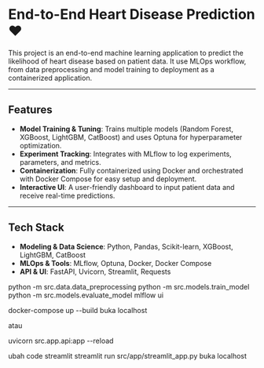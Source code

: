# End-to-End Heart Disease Prediction ❤️

This project is an end-to-end machine learning application to predict the likelihood of heart disease based on patient data. It use MLOps workflow, from data preprocessing and model training to deployment as a containerized application.

---

## Features

- **Model Training & Tuning**: Trains multiple models (Random Forest, XGBoost, LightGBM, CatBoost) and uses Optuna for hyperparameter optimization.
- **Experiment Tracking**: Integrates with MLflow to log experiments, parameters, and metrics.
- **Containerization**: Fully containerized using Docker and orchestrated with Docker Compose for easy setup and deployment.
- **Interactive UI**: A user-friendly dashboard to input patient data and receive real-time predictions.

---

## Tech Stack
- **Modeling & Data Science**: Python, Pandas, Scikit-learn, XGBoost, LightGBM, CatBoost
- **MLOps & Tools**: MLflow, Optuna, Docker, Docker Compose
- **API & UI**: FastAPI, Uvicorn, Streamlit, Requests


python -m src.data.data_preprocessing
python -m src.models.train_model
python -m src.models.evaluate_model
mlflow ui

docker-compose up --build
buka localhost

atau

uvicorn src.app.api:app --reload

ubah code streamlit
streamlit run src/app/streamlit_app.py
buka localhost
